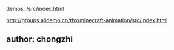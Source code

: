 demos: /src/index.html

http://groups.alidemo.cn/thx/minecraft-animation/src/index.html

author: chongzhi
--------